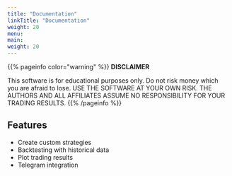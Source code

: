 ```yaml
---
title: "Documentation"
linkTitle: "Documentation"
weight: 20
menu:
main:
weight: 20
---
```


{{% pageinfo color="warning" %}}
**DISCLAIMER**

This software is for educational purposes only. Do not risk money which you are afraid to lose. USE THE SOFTWARE AT YOUR OWN RISK. THE AUTHORS AND ALL AFFILIATES ASSUME NO RESPONSIBILITY FOR YOUR TRADING RESULTS.
{{% /pageinfo %}}


## Features

- Create custom strategies
- Backtesting with historical data
- Plot trading results
- Telegram integration
